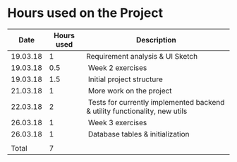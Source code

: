 # Hours used on the Project

Date | Hours used | Description
-- | -- | --
19.03.18 | 1 | Requirement analysis & UI Sketch
19.03.18 | 0.5 | Week 2 exercises 
19.03.18 | 1.5 | Initial project structure
21.03.18 | 1 | More work on the project
22.03.18 | 2 | Tests for currently implemented backend & utility functionality, new utils
26.03.18 | 1 | Week 3 exercises
26.03.18 | 1 | Database tables & initialization
 | | 
Total | 7 | 
